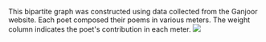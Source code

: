 This bipartite graph was constructed using data collected from the Ganjoor website. Each poet composed their poems in various meters. The weight column indicates the poet's contribution in each meter.
![](https://raw.githubusercontent.com/alighamgosar/iranian-poets-rhyme-stats-visualization/main/Animation.gif)
